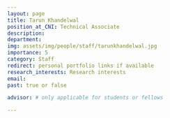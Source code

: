 ```yaml
---
layout: page
title: Tarun Khandelwal
position_at_CNI: Technical Associate
description: 
department:
img: assets/img/people/staff/tarunkhandelwal.jpg
importance: 5
category: Staff
redirect: personal portfolio links if available
research_interests: Research interests
email: 
past: true or false

advisor: # only applicable for students or fellows

---
```

